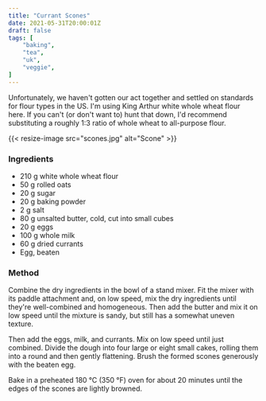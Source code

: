 ```yaml
---
title: "Currant Scones"
date: 2021-05-31T20:00:01Z
draft: false
tags: [
    "baking",
    "tea",
    "uk",
    "veggie",
]
---
```


Unfortunately, we haven't gotten our act together and settled on standards for flour types in the US. I'm using King Arthur white whole wheat flour here. If you can't (or don't want to) hunt that down, I'd recommend substituting a roughly 1:3 ratio of whole wheat to all-purpose flour. 

{{< resize-image src="scones.jpg" alt="Scone" >}}

### Ingredients

* 210 g white whole wheat flour
* 50 g rolled oats
* 20 g sugar
* 20 g baking powder
* 2 g salt
* 80 g unsalted butter, cold, cut into small cubes
* 20 g eggs
* 100 g whole milk
* 60 g dried currants
* Egg, beaten

### Method

Combine the dry ingredients in the bowl of a stand mixer. Fit the mixer with its paddle attachment and, on low speed, mix the dry ingredients until they're well-combined and homogeneous. Then add the butter and mix it on low speed until the mixture is sandy, but still has a somewhat uneven texture.

Then add the eggs, milk, and currants. Mix on low speed until just combined. Divide the dough into four large or eight small cakes, rolling them into a round and then gently flattening. Brush the formed scones generously with the beaten egg.

Bake in a preheated 180 °C (350 °F) oven for about 20 minutes until the edges of the scones are lightly browned.

